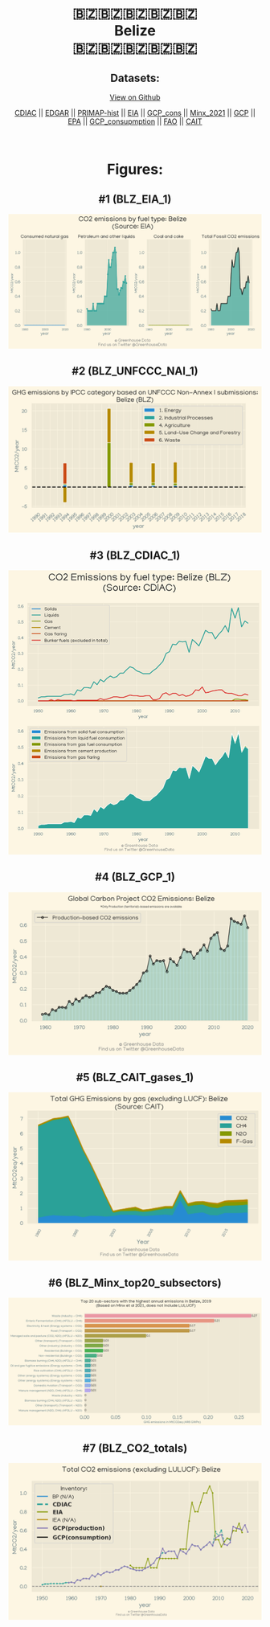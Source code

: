
<center>
<h1 align="center">
🇧🇿🇧🇿🇧🇿🇧🇿🇧🇿
<br>
Belize
<br>
🇧🇿🇧🇿🇧🇿🇧🇿🇧🇿
</h1>
<h2>Datasets:</h2>
<p><a href="https://github.com/dquintani/Greenhouse-Data/tree/master/country_data/BLZ_Belize/data">View on Github</a>
<br></p><p><a href="data/BLZ_CDIAC.csv">CDIAC</a> || <a href="data/BLZ_EDGAR.csv">EDGAR</a> || <a href="data/BLZ_PRIMAP-hist.csv">PRIMAP-hist</a> || <a href="data/BLZ_EIA.csv">EIA</a> || <a href="data/BLZ_GCP_cons.csv">GCP_cons</a> || <a href="data/BLZ_Minx_2021.csv">Minx_2021</a> || <a href="data/BLZ_GCP.csv">GCP</a> || <a href="data/BLZ_EPA.csv">EPA</a> || <a href="data/BLZ_GCP_consupmption.csv">GCP_consupmption</a> || <a href="data/BLZ_FAO.csv">FAO</a> || <a href="data/BLZ_CAIT.csv">CAIT</a></p><p><br></p>
<h1>Figures:</h1><h2>#1 (BLZ_EIA_1)</h2>
<p><img alt="" src="figures/BLZ_EIA_1.png" /></p><h2>#2 (BLZ_UNFCCC_NAI_1)</h2>
<p><img alt="" src="figures/BLZ_UNFCCC_NAI_1.png" /></p><h2>#3 (BLZ_CDIAC_1)</h2>
<p><img alt="" src="figures/BLZ_CDIAC_1.png" /></p><h2>#4 (BLZ_GCP_1)</h2>
<p><img alt="" src="figures/BLZ_GCP_1.png" /></p><h2>#5 (BLZ_CAIT_gases_1)</h2>
<p><img alt="" src="figures/BLZ_CAIT_gases_1.png" /></p><h2>#6 (BLZ_Minx_top20_subsectors)</h2>
<p><img alt="" src="figures/BLZ_Minx_top20_subsectors.png" /></p><h2>#7 (BLZ_CO2_totals)</h2>
<p><img alt="" src="figures/BLZ_CO2_totals.png" /></p>